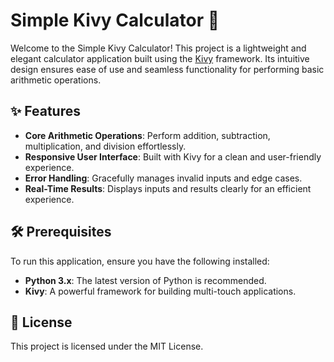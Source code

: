 # Simple Kivy Calculator 🧮

Welcome to the Simple Kivy Calculator! This project is a lightweight and elegant calculator application built using the [Kivy](https://kivy.org/) framework. Its intuitive design ensures ease of use and seamless functionality for performing basic arithmetic operations.

## ✨ Features
- **Core Arithmetic Operations**: Perform addition, subtraction, multiplication, and division effortlessly.
- **Responsive User Interface**: Built with Kivy for a clean and user-friendly experience.
- **Error Handling**: Gracefully manages invalid inputs and edge cases.
- **Real-Time Results**: Displays inputs and results clearly for an efficient experience.

## 🛠️ Prerequisites
To run this application, ensure you have the following installed:
- **Python 3.x**: The latest version of Python is recommended.
- **Kivy**: A powerful framework for building multi-touch applications.

## 📝 License
This project is licensed under the MIT License.   
